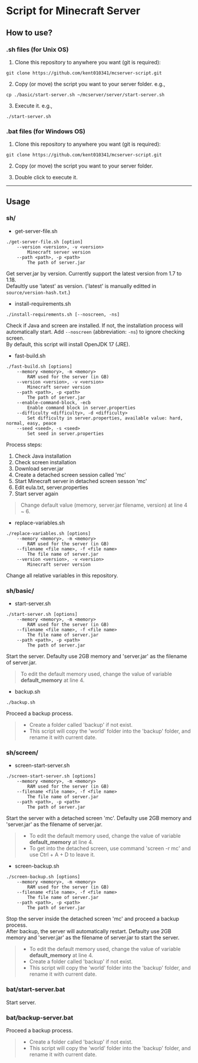 # Script for Minecraft Server

## How to use?
### .sh files (for Unix OS)
1. Clone this repository to anywhere you want (git is required):  
```
git clone https://github.com/kent010341/mcserver-script.git
```

2. Copy (or move) the script you want to your server folder. e.g.,  
```
cp ./basic/start-server.sh ~/mcserver/server/start-server.sh
```

3. Execute it. e.g.,
```
./start-server.sh
```

### .bat files (for Windows OS)
1. Clone this repository to anywhere you want (git is required):  
```
git clone https://github.com/kent010341/mcserver-script.git
```

2. Copy (or move) the script you want to your server folder.

3. Double click to execute it.

---

## Usage
### sh/
* get-server-file.sh
```
./get-server-file.sh [option]
    --version <version>, -v <version>
        Minecraft server version
    --path <path>, -p <path>
        The path of server.jar
```
Get server.jar by version. Currently support the latest version from 1.7 to 1.18.  
Defaultly use 'latest' as version. ('latest' is manually editted in `source/version-hash.txt`.)

* install-requirements.sh
```
./install-requirements.sh [--noscreen, -ns]
```
Check if Java and screen are installed. If not, the installation process will automatically start. Add `--noscreen` (abbreviation: `-ns`) to ignore checking screen.  
By default, this script will install OpenJDK 17 (JRE).

* fast-build.sh
```
./fast-build.sh [options]
    --memory <memory>, -m <memory>
        RAM used for the server (in GB)
    --version <version>, -v <version>
        Minecraft server version
    --path <path>, -p <path>
        The path of server.jar
    --enable-command-block, -ecb   
        Enable command block in server.properties
    --difficulty <difficulty>, -d <difficulty> 
        Set difficulty in server.properties, available value: hard, normal, easy, peace
    --seed <seed>, -s <seed>
        Set seed in server.properties
```
Process steps:  
1. Check Java installation
2. Check screen installation
3. Download server.jar
4. Create a detached screen session called 'mc'
5. Start Minecraft server in detached screen sesson 'mc'
6. Edit eula.txt, server.properties
7. Start server again

> Change default value (memory, server.jar filename, version) at line 4 ~ 6.

* replace-variables.sh
```
./replace-variables.sh [options]
    --memory <memory>, -m <memory>
        RAM used for the server (in GB)
    --filename <file name>, -f <file name>
        The file name of server.jar
    --version <version>, -v <version>
        Minecraft server version
```
Change all relative variables in this repository.  

### sh/basic/
* start-server.sh
```
./start-server.sh [options]
    --memory <memory>, -m <memory>
        RAM used for the server (in GB)
    --filename <file name>, -f <file name>
        The file name of server.jar
    --path <path>, -p <path>
        The path of server.jar
```  
Start the server. Defaulty use 2GB memory and 'server.jar' as the filename of server.jar.  
> To edit the default memory used, change the value of variable **default_memory** at line 4.

* backup.sh
```
./backup.sh
```  
Proceed a backup process.  
> * Create a folder called 'backup' if not exist.  
> * This script will copy the 'world' folder into the 'backup' folder, and rename it with current date.  

### sh/screen/
* screen-start-server.sh
```
./screen-start-server.sh [options]
    --memory <memory>, -m <memory>
        RAM used for the server (in GB)
    --filename <file name>, -f <file name>
        The file name of server.jar
    --path <path>, -p <path>
        The path of server.jar
```
Start the server with a detached screen 'mc'. Defaulty use 2GB memory and 'server.jar' as the filename of server.jar.  
> * To edit the default memory used, change the value of variable **default_memory** at line 4.  
> * To get into the detached screen, use command 'screen -r mc' and use Ctrl + A + D to leave it.

* screen-backup.sh
```
./screen-backup.sh [options]
    --memory <memory>, -m <memory>
        RAM used for the server (in GB)
    --filename <file name>, -f <file name>
        The file name of server.jar
    --path <path>, -p <path>
        The path of server.jar
```
Stop the server inside the detached screen 'mc' and proceed a backup process.   
After backup, the server will automatically restart. Defaulty use 2GB memory and 'server.jar' as the filename of server.jar to start the server. 
> * To edit the default memory used, change the value of variable **default_memory** at line 4.  
> * Create a folder called 'backup' if not exist.  
> * This script will copy the 'world' folder into the 'backup' folder, and rename it with current date.  

### bat/start-server.bat
Start server.

### bat/backup-server.bat
Proceed a backup process.  
> * Create a folder called 'backup' if not exist.  
> * This script will copy the 'world' folder into the 'backup' folder, and rename it with current date. 
